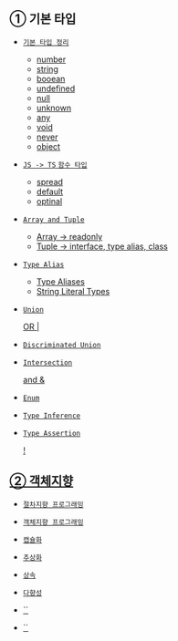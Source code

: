 
## ① 기본 타입</a>

- <a href="./1-TYPES/1-1-basic.ts"> `기본 타입 정리`

  - number
  - string
  - booean
  - undefined
  - null
  - unknown
  - any
  - void
  - never
  - object

- <a href="./1-TYPES/1-2-function.ts"> `JS -> TS` `함수 타입`

  - spread
  - default
  - optinal

- <a href="./1-TYPES/1-3-array.ts"> `Array and Tuple`
  
  - Array -> readonly
  - Tuple -> interface, type alias, class

- <a href="./1-TYPES/1-4-alias.ts"> `Type Alias`
  
  - Type Aliases
  - String Literal Types

- <a href="./1-TYPES/1-5-union.ts"> `Union`
  
  OR |

- <a href="./1-TYPES/1-6-discriminated.ts"> `Discriminated Union`
  
- <a href="./1-TYPES/1-7-intersection.ts"> `Intersection`
  
   and &

- <a href="./1-TYPES/1-8-enum.ts"> `Enum`

- <a href="./1-TYPES/1-9-inference.ts"> `Type Inference`

- <a href="./1-TYPES/1-10-assertion.ts"> `Type Assertion`
  
  !

## ② 객체지향</a>

- <a href="./3-OOP/3-1-without-oop.ts"> `절차지향 프로그래밍`

- <a href="./3-OOP/3-2-class.ts"> `객체지향 프로그래밍`

- <a href="./3-OOP/3-3-encapsulation.ts"> `캡슐화`

- <a href="./3-OOP/3-4-abstraction.ts"> `추상화`

- <a href="./3-OOP/3-5-inheritance.ts"> `상속`

- <a href="./3-OOP/3-6-polymorphism.ts"> `다향성`

- <a href="./3-OOP/3-7-composition.ts"> ``

- <a href="./3-OOP/3-8-abstract.ts"> ``

